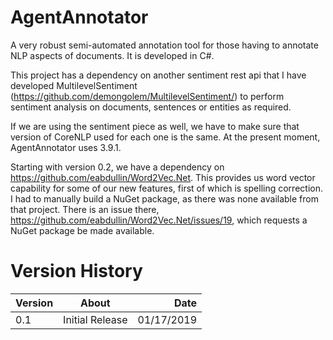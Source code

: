 # AgentAnnotator
A very robust semi-automated annotation tool for those having to annotate NLP aspects of documents.  It is developed in C#.

This project has a dependency on another sentiment rest api that I have developed MultilevelSentiment (https://github.com/demongolem/MultilevelSentiment/) to perform sentiment analysis on documents, sentences or entities as required.

If we are using the sentiment piece as well, we have to make sure that version of CoreNLP used for each one is the same.  At the present moment, AgentAnnotator uses 3.9.1.

Starting with version 0.2, we have a dependency on https://github.com/eabdullin/Word2Vec.Net.  This provides us word vector capability for some of our new features, first of which is spelling correction.  I had to manually build a NuGet package, as there was none available from that project.  There is an issue there, https://github.com/eabdullin/Word2Vec.Net/issues/19, which requests a NuGet package be made available.

# Version History
| Version       | About           | Date       |
| ------------- |:---------------:| ----------:|
| 0.1           | Initial Release | 01/17/2019 |
